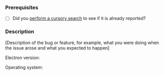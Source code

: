 ### Prerequisites

* [ ] Did you [perform a cursory search](https://github.com/issues?q=is%3Aissue+repo%3Aatom%2Felectron) to see if it is already reported?

### Description

[Description of the bug or feature, for example, what you were doing when the issue arose and what you expected to happen]

Electron version: 

Operating system: 

